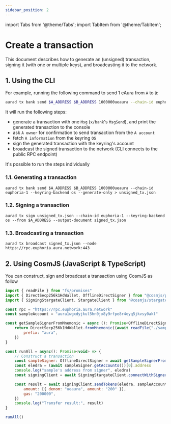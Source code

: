 ```yaml
---
sidebar_position: 2
---
```


import Tabs from '@theme/Tabs';
import TabItem from '@theme/TabItem';

# Create a transaction
This document describes how to generate an (unsigned) transaction, signing it (with one or multiple keys), and broadcasting it to the network.

## 1. Using the CLI 
For example, running the following command to send 1 eAura from `A` to `B`:
<Tabs>
<TabItem value="testnet" label="Euphoria Testnet">

```bash
aurad tx bank send $A_ADDRESS $B_ADDRESS 1000000ueaura --chain-id euphoria-1 --keyring-backend os --node https://rpc.euphoria.aura.network:443
```

</TabItem>
</Tabs>

It will run the following steps:
- generate a transaction with one `Msg` (`x/bank`'s `MsgSend`), and print the generated transaction to the console
- ask `A owner` for confirmation to send transaction from the `A account`
- fetch `A information` from the keyring `OS`
- sign the generated transaction with the keyring's account
- broadcast the signed transaction to the network (CLI connects to the public RPC endpoint)

It's possible to run the steps individually

### 1.1. Generating a transaction
<Tabs>
<TabItem value="testnet" label="Euphoria Testnet">

```
aurad tx bank send $A_ADDRESS $B_ADDRESS 1000000ueaura --chain-id euphoria-1 --keyring-backend os --generate-only > unsigned_tx.json  
```

</TabItem>
</Tabs>

### 1.2. Signing a transaction
<Tabs>
<TabItem value="testnet" label="Euphoria Testnet">

```
aurad tx sign unsigned_tx.json --chain-id euphoria-1 --keyring-backend os --from $A_ADDRESS --output-document signed_tx.json
```
</TabItem>
</Tabs>

### 1.3. Broadcasting a transaction
<Tabs>
<TabItem value="testnet" label="Euphoria Testnet">

```
aurad tx broadcast signed_tx.json --node https://rpc.euphoria.aura.network:443
```

</TabItem>
</Tabs>

## 2. Using CosmJS (JavaScript & TypeScript)
You can construct, sign and broadcast a transaction using CosmJS as follow

<Tabs>
<TabItem value="testnet" label="Euphoria Testnet">

```javascript
import { readFile } from "fs/promises"
import { DirectSecp256k1HdWallet, OfflineDirectSigner } from "@cosmjs/proto-signing"
import { SigningStargateClient, StargateClient } from "@cosmjs/stargate"

const rpc = "https://rpc.euphoria.aura.network"
const sampleAccount = "aura1wgxdyjkul5hn0jx8y9rfpe8r4eyq5jkvsy0akl"

const getSampleSignerFromMnemonic = async (): Promise<OfflineDirectSigner> => {
    return DirectSecp256k1HdWallet.fromMnemonic((await readFile("./sample.mnemonic.key")).toString(), {
        prefix: "aura",
    })
}

const runAll = async(): Promise<void> => {
    // Construct a transaction
    const sampleSigner: OfflineDirectSigner = await getSampleSignerFromMnemonic()
    const eledra = (await sampleSigner.getAccounts())[0].address
    console.log("sample's address from signer", eledra)
    const signingClient = await SigningStargateClient.connectWithSigner(rpc, sampleSigner)

    const result = await signingClient.sendTokens(eledra, sampleAccount, [{ denom: "ueaura", amount: "100000" }], {
        amount: [{ denom: "ueaura", amount: "200" }],
        gas: "200000",
    })
    console.log("Transfer result:", result)
}

runAll()
```

</TabItem>
</Tabs>